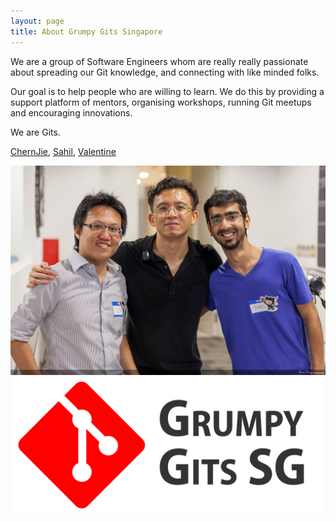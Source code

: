 ```yaml
---
layout: page
title: About Grumpy Gits Singapore
---
```


We are a group of Software Engineers whom are really really passionate about spreading our Git knowledge, and connecting with like minded folks.

Our goal is to help people who are willing to learn. We do this by providing a support platform of mentors, organising workshops, running Git meetups and encouraging innovations.

We are Gits.

[ChernJie](https://github.com/chernjie),
[Sahil](https://github.com/spinningarrow),
[Valentine](https://github.com/valentine)

![Grumpy Gits](/images/gits.jpg)
![Grumpy Gits](/images/grumpy_gits_logo.png)
